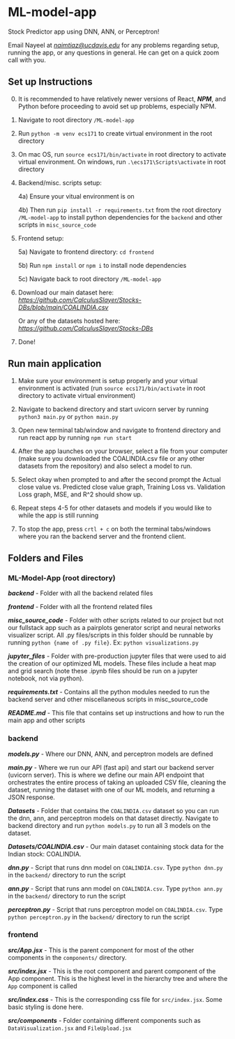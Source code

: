 # ML-model-app
Stock Predictor app using DNN, ANN, or Perceptron!

Email Nayeel at *naimtiaz@ucdavis.edu* for any problems regarding setup, running the app, or any questions in general. He can get on a quick zoom call with you.

## Set up Instructions

0) It is recommended to have relatively newer versions of React, ***NPM***, and Python before proceeding to avoid set up problems, especially NPM.

1) Navigate to root directory `/ML-model-app`

2) Run `python -m venv ecs171` to create virtual environment
in the root directory

3) On mac OS, run `source ecs171/bin/activate` in root directory to activate virtual environment. On windows, run `.\ecs171\Scripts\activate` in root directory

4) Backend/misc. scripts setup:
    
    4a) Ensure your vitual environment is on
    
    4b) Then run `pip install -r requirements.txt` from the root directory `/ML-model-app` to install python dependencies for the `backend` and other scripts in `misc_source_code`

5) Frontend setup:
    
    5a) Navigate to frontend directory: `cd frontend`
    
    5b) Run `npm install` or `npm i` to install node dependencies
    
    5c) Navigate back to root directory `/ML-model-app`

6) Download our main dataset here: *https://github.com/CalculusSlayer/Stocks-DBs/blob/main/COALINDIA.csv* 

    Or any of the datasets hosted here: *https://github.com/CalculusSlayer/Stocks-DBs*

7) Done!

## Run main application

1) Make sure your environment is setup properly and your virtual environment is activated (run `source ecs171/bin/activate` in root directory to activate virtual environment)

2) Navigate to backend directory and start uvicorn server by running `python3 main.py` or `python main.py`

3) Open new terminal tab/window and navigate to frontend directory and run react app by running `npm run start`

4) After the app launches on your browser, select a file from your computer (make sure you downloaded the COALINDIA.csv file or any other datasets from the repository) and also select a model to run.

5) Select okay when prompted to and after the second prompt the Actual close value vs. Predicted close value graph, Training Loss vs. Validation Loss graph, MSE, and R^2 should show up.

6) Repeat steps 4-5 for other datasets and models if you would like to while the app is still running

6) To stop the app, press `crtl + c` on both the terminal tabs/windows where you ran the backend server and the frontend client.

## Folders and Files

### ML-Model-App (root directory)

***backend*** - Folder with all the backend related files

***frontend*** - Folder with all the frontend related files

***misc_source_code*** - Folder with other scripts related to our project but not our fullstack app such as a pairplots generator script and neural networks visualizer script. All .py files/scripts in this folder should be runnable by running `python {name of .py file}`. Ex: `python visualizations.py`

***jupyter_files*** - Folder with pre-production jupyter files that were used to aid the creation of our optimized ML models. These files include a heat map and grid search (note these .ipynb files should be run on a jupyter notebook, not via python).

***requirements.txt*** - Contains all the python modules needed to run the backend server and other miscellaneous scripts in misc_source_code

***README.md*** - This file that contains set up instructions and how to run the main app and other scripts

### backend

***models.py*** - Where our DNN, ANN, and perceptron models are defined

***main.py*** - Where we run our API (fast api) and start our backend server (uvicorn server). This is where we define our main API endpoint that orchestrates the entire process of taking an uploaded CSV file, cleaning the dataset, running the dataset with one of our ML models, and returning a JSON response.

***Datasets*** - Folder that contains the `COALINDIA.csv` dataset so you can run the dnn, ann, and perceptron models on that dataset directly. Navigate to backend directory and run `python models.py` to run all 3 models on the dataset.

***Datasets/COALINDIA.csv*** - Our main dataset containing stock data for the Indian stock: COALINDIA.

***dnn.py*** - Script that runs dnn model on `COALINDIA.csv`. Type `python dnn.py` in the `backend/` directory to run the script

***ann.py*** - Script that runs ann model on `COALINDIA.csv`. Type `python ann.py` in the `backend/` directory to run the script

***perceptron.py*** - Script that runs perceptron model on `COALINDIA.csv`. Type `python perceptron.py` in the `backend/` directory to run the script

### frontend

***src/App.jsx*** - This is the parent component for most of the other components in the `components/` directory.

***src/index.jsx*** - This is the root component and parent component of the App component. This is the highest level in the hierarchy tree and where the `App` component is called

***src/index.css*** - This is the corresponding css file for `src/index.jsx`. Some basic styling is done here.

***src/components*** - Folder containing different components such as `DataVisualization.jsx` and `FileUpload.jsx`

